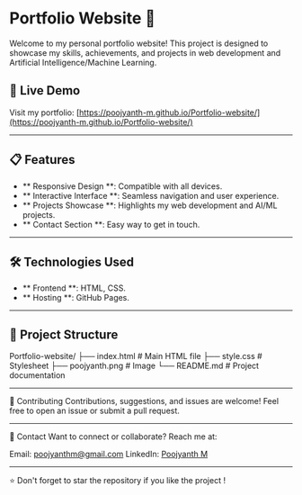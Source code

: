 # Portfolio Website 🌟  

Welcome to my personal portfolio website! This project is designed to showcase my skills, achievements, and projects in web development and Artificial Intelligence/Machine Learning.  

## 🚀 Live Demo  
Visit my portfolio: [https://poojyanth-m.github.io/Portfolio-website/](https://poojyanth-m.github.io/Portfolio-website/) 

---

## 📋 Features  
- ** Responsive Design **: Compatible with all devices.  
- ** Interactive Interface **: Seamless navigation and user experience.  
- ** Projects Showcase **: Highlights my web development and AI/ML projects.  
- ** Contact Section **: Easy way to get in touch.  

---

## 🛠️ Technologies Used  
- ** Frontend **: HTML, CSS.  
- ** Hosting **: GitHub Pages.  

---
## 📂 Project Structure 
Portfolio-website/
├── index.html       # Main HTML file
├── style.css        # Stylesheet
├── poojyanth.png    # Image 
└── README.md        # Project documentation

---

🤝 Contributing
Contributions, suggestions, and issues are welcome! Feel free to open an issue or submit a pull request.

---

📧 Contact
Want to connect or collaborate? Reach me at:

Email: poojyanthm@gmail.com
LinkedIn: [Poojyanth M](https://www.linkedin.com/in/poojyanth-m-7838312a7/)

---

⭐️ Don't forget to star the repository if you like the project !
